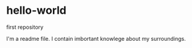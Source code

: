 # hello-world
first repository

I'm a readme file. I contain imbortant knowlege about my surroundings.
